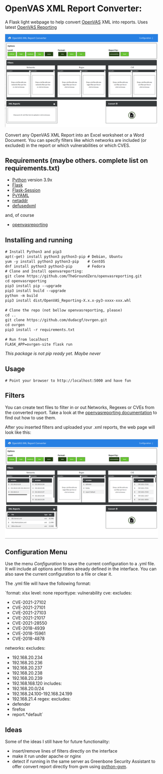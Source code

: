 # OpenVAS XML Report Converter:

<!--- I'll look what these all mean later. just pasted from @thegroundzero/openvasreporting (tks)

[![GitHub version](https://badge.fury.io/gh/dudacgf%2Fovrgen.svg)](https://badge.fury.io/gh/dudacgf%2Fovrgen)
[![License](https://img.shields.io/github/license/dudacgf/ovrgen.svg)](https://github.com/dudacgf/ovrgen/blob/master/LICENSE)
[![Docs](https://readthedocs.org/projects/openvas-reporting/badge/?version=latest&style=flat)](https://openvas-reporting.sequr.be)
[![Known Vulnerabilities](https://snyk.io/test/github/dudacgf/ovrgen/badge.svg?targetFile=requirements.txt)](https://snyk.io/test/github/dudacgf/ovrgen?targetFile=requirements.txt)
[![codecov](https://codecov.io/gh/dudacgf/ovrgen/branch/master/graph/badge.svg)](https://codecov.io/gh/dudacgf/ovrgen)
[![Requirements Status](https://requires.io/github/dudacgf/ovrgen/requirements.svg?branch=master)](https://requires.io/github/dudacgf/ovrgen/requirements/?branch=master)
[![PyPI - Version](https://img.shields.io/pypi/v/OpenVAS-Reporting.svg)](https://pypi.org/project/OpenVAS-Reporting/)
[![PyPI - Format](https://img.shields.io/pypi/format/OpenVAS-Reporting.svg)](https://pypi.org/project/OpenVAS-Reporting/)
-->

A Flask light webpage to help convert [OpenVAS](http://www.openvas.org/) XML into reports. Uses latest [OpenVAS Reporting](https://github.com/TheGroundZero/openvasreporting)

![Page example screenshot](docs/images/ovrgen-clean.png?raw=true)

Convert any OpenVAS XML Report into an Excel worksheet or a Word Document. You can specify filters like which networks are included (or excluded) in the report or which vulnerabilities or which CVES.

## Requirements (maybe others. complete list on requirements.txt)

 - [Python](https://www.python.org/) version 3.9x
 - [Flask](https://flask.palletsprojects.com/en/2.0.x)
 - [Flask-Session](https://flask-session.readthedocs.io/en/latest/)
 - [PyYAML](https://pyyaml.org/wiki/PyYAML)
 - [netaddr](https://netaddr.readthedocs.io/en/latest/api.html)
 - [defusedxml](https://github.com/tiran/defusedxml)
 
 and, of course
 - [openvasreporting](https://openvas-reporting.sequr.be/en/latest/)

## Installing and running

    # Install Python3 and pip3
    apt(-get) install python3 python3-pip # Debian, Ubuntu
    yum -y install python3 python3-pip    # CentOS
    dnf install python3 python3-pip       # Fedora
    # Clone and Install openvareporting: 
    git clone https://github.com/TheGroundZero/openvasreporting.git
    cd openvasreporting
    pip3 install pip --upgrade
    pip3 install build --upgrade
    python -m build
    pip3 install dist/OpenVAS_Reporting-X.x.x-py3-xxxx-xxx.whl

    # Clone the repo (not bellow openvasreporting, please)
    cd ..
    git clone https://github.com/dudacgf/ovrgen.git
    cd ovrgen
    pip3 install -r requirements.txt
    
    # Run from localhost
    FLASK_APP=ovrgen-site flask run


*This package is not pip ready yet. Maybe never*

## Usage

    # Point your browser to http://localhost:5000 and have fun

## Filters

You can create text files to filter in or out Networks, Regexes or CVEs from the converted report. Take a look at the [openvasreporting documentation](https://github.com/thegroundzero/openvasreporting) to find out how to use them.

After you inserted filters and uploaded your .xml reports, the web page will look like this:

![Page example screenshot](docs/images/ovrgen-filters-reports.png?raw=true)

## Configuration Menu

Use the menu *Configuration* to save the current configuration to a .yml file. It will include all options and filters already defined in the interface. You can also save the current configuration to a file or clear it.

The .yml file will have the following format: 

`format: xlsx
level: none
reporttype: vulnerability
cve:
  excludes:
  - CVE-2021-27102
  - CVE-2021-27101
  - CVE-2021-27103
  - CVE-2021-21017
  - CVE-2021-28550
  - CVE-2018-4939
  - CVE-2018-15961
  - CVE-2018-4878

networks:
  excludes:
  - 192.168.20.234
  - 192.168.20.236
  - 192.168.20.237
  - 192.168.20.238
  - 192.168.20.239
  - 192.168.168.120
  includes:
  - 192.168.20.0/24
  - 192.168.24.100-192.168.24.199
  - 192.168.21.4
regex:
  excludes:
  - defender
  - firefox
  - report.*default`

## Ideas

Some of the ideas I still have for future functionality:

 - insert/remove lines of filters directly on the interface
 - make it run under apache or nginx 
 - detect if running in the same server as Greenbone Security Assistant to offer convert report directly from gvm using [python-gvm](https://github.com/greenbone/python-gvm).
